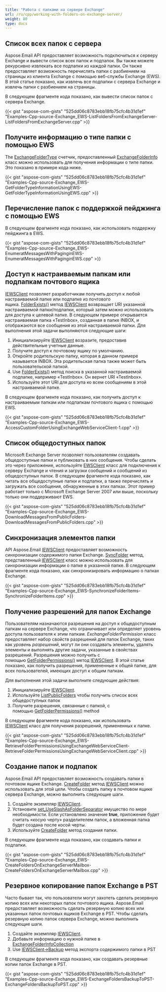 ```yaml
---
title: "Работа с папками на сервере Exchange"
url: /ru/cpp/working-with-folders-on-exchange-server/
weight: 80
type: docs
---
```


## **Список всех папок с сервера**
Aspose.Email API предоставляет возможность подключиться к серверу Exchange и вывести список всех папок и подпапок. Вы также можете рекурсивно извлекать все подпапки из каждой папки. Он также предоставляет возможность перечислять папки с разбиением на страницы из клиента Exchange с помощью веб-службы Exchange (EWS). В этой статье показано, как извлечь все подпапки с сервера Exchange и извлечь папки с разбиением на страницы.

В следующем фрагменте кода показано, как вывести список папок с сервера Exchange.



{{< gist "aspose-com-gists" "525dd06c8783ebb18fb75cfc4b31d1ef" "Examples-Cpp-source-Exchange_EWS-ListFoldersFromExchangeServer-ListFoldersFromExchangeServer.cpp" >}}
## **Получите информацию о типе папки с помощью EWS**
The [ExchangeFolderType](https://apireference.aspose.com/email/cpp/namespace/aspose.email.clients.exchange#a613cbc66cee5ccade16eca706187441f) счетчик, предоставленный [ExchangeFolderInfo](https://apireference.aspose.com/email/cpp/class/aspose.email.clients.exchange.exchange_folder_info) класс можно использовать для получения информации о типе папки. Это показано в примере кода ниже.

{{< gist "aspose-com-gists" "525dd06c8783ebb18fb75cfc4b31d1ef" "Examples-Cpp-source-Exchange_EWS-GetFolderTypeInformationUsingEWS-GetFolderTypeInformationUsingEWS.cpp" >}}
## **Перечисление папок с поддержкой пейджинга с помощью EWS**
В следующем фрагменте кода показано, как использовать поддержку пейджинга в EWS.



{{< gist "aspose-com-gists" "525dd06c8783ebb18fb75cfc4b31d1ef" "Examples-Cpp-source-Exchange_EWS-EnumeratMessagesWithPaginginEWS-EnumeratMessagesWithPaginginEWS.cpp" >}}
## **Доступ к настраиваемым папкам или подпапкам почтового ящика**
[IEWSClient](https://apireference.aspose.com/email/cpp/class/aspose.email.clients.exchange.web_service.i_e_w_s_client) позволяет разработчикам получить доступ к любой настраиваемой папке или подпапке из почтового ящика. [FolderExists()](https://apireference.aspose.com/email/cpp/class/aspose.email.clients.exchange.web_service.i_e_w_s_client#a5d15162d540bd7a8f47fbafcab88f380) метод [IEWSClient](https://apireference.aspose.com/email/cpp/class/aspose.email.clients.exchange.web_service.i_e_w_s_client) возвращает URI указанной настраиваемой папки/подпапки, который затем можно использовать для доступа к целевой папке. В следующем примере открывается настраиваемая папка «TestInbox», созданная в папке INBOX, и отображаются все сообщения из этой настраиваемой папки. Для выполнения этой задачи выполняются следующие шаги:

1. Инициализируйте [IEWSClient](https://apireference.aspose.com/email/cpp/class/aspose.email.clients.exchange.web_service.i_e_w_s_client) возразите, предоставив действительные учетные данные.
1. Получите доступ к почтовому ящику по умолчанию.
1. Откройте родительскую папку, которая в данном примере называется INBOX. Эта родительская папка также может быть пользовательской папкой.
1. Use [FolderExists()](https://apireference.aspose.com/email/cpp/class/aspose.email.clients.exchange.web_service.i_e_w_s_client#a5d15162d540bd7a8f47fbafcab88f380) метод поиска в указанной настраиваемой подпапке, например «TestInbox». Он вернет URI «TestInbox».
1. Используйте этот URI для доступа ко всем сообщениям в этой настраиваемой папке.

В следующем фрагменте кода показано, как получить доступ к настраиваемым папкам или подпапкам почтового ящика с помощью EWS.



{{< gist "aspose-com-gists" "525dd06c8783ebb18fb75cfc4b31d1ef" "Examples-Cpp-source-Exchange_EWS-AccessCustomFolderUsingExchangeWebServiceClient-1.cpp" >}}
## **Список общедоступных папок**
Microsoft Exchange Server позволяет пользователям создавать общедоступные папки и публиковать в них сообщения. Чтобы сделать это через приложение, используйте [EWSClient](https://apireference.aspose.com/email/cpp/class/aspose.email.clients.exchange.web_service.e_w_s_client) класс для подключения к серверу Exchange и чтения и загрузки сообщений и сообщений из общедоступных папок. В следующем фрагменте кода показано, как читать все общедоступные папки и подпапки, а также перечислять и загружать все сообщения, обнаруженные в этих папках. Этот пример работает только с Microsoft Exchange Server 2007 или выше, поскольку только они поддерживают EWS.



{{< gist "aspose-com-gists" "525dd06c8783ebb18fb75cfc4b31d1ef" "Examples-Cpp-source-Exchange_EWS-DownloadMessagesFromPublicFolders-DownloadMessagesFromPublicFolders.cpp" >}}
## **Синхронизация элементов папки**
API Aspose.Email [IEWSClient](https://apireference.aspose.com/email/cpp/class/aspose.email.clients.exchange.web_service.i_e_w_s_client) предоставляет возможность синхронизации содержимого папки Exchange. [SyncFolder](https://apireference.aspose.com/email/cpp/class/aspose.email.clients.exchange.web_service.i_e_w_s_client#a93d8936ab504a137498c6c2fd53648b6) метод, представленный [IEWSClient](https://apireference.aspose.com/email/cpp/class/aspose.email.clients.exchange.web_service.i_e_w_s_client) класс можно использовать для синхронизации информации о папке в указанной папке. В следующем фрагменте кода показано, как синхронизировать информацию о папках Exchange.



{{< gist "aspose-com-gists" "525dd06c8783ebb18fb75cfc4b31d1ef" "Examples-Cpp-source-Exchange_EWS-SynchronizeFolderItems-SynchronizeFolderItems.cpp" >}}
## **Получение разрешений для папок Exchange**
Пользователям назначаются разрешения на доступ к общедоступным папкам на сервере Exchange, что ограничивает или определяет уровень доступа пользователя к этим папкам. *ExchangeFolderPermission* класс предоставляет набор свойств разрешений для папок Exchange, таких как *уровень разрешений*, могут ли они создавать элементы, удалять элементы и выполнять другие задачи, указанные в свойствах разрешений. Разрешения можно получить с помощью [GetFolderPermissions()](https://apireference.aspose.com/email/cpp/class/aspose.email.clients.exchange.web_service.i_e_w_s_client#ad16ac1877140e0011686d4728a62f601) метод [IEWSClient](https://apireference.aspose.com/email/cpp/class/aspose.email.clients.exchange.web_service.i_e_w_s_client). В этой статье показано, как получить разрешения, примененные к общей папке, для всех пользователей, имеющих доступ к общим папкам.

Для выполнения этой задачи выполните следующие действия:

1. Инициализируйте [IEWSClient](https://apireference.aspose.com/email/cpp/class/aspose.email.clients.exchange.web_service.i_e_w_s_client).
1. Используйте [ListPublicFolders](https://apireference.aspose.com/email/cpp/class/aspose.email.clients.exchange.web_service.i_e_w_s_client#ae3eb469ff721575748a90f579095e296) чтобы получить список всех общедоступных папок
1. Получите разрешения, связанные с папкой, с помощью [GetFolderPermissions()](https://apireference.aspose.com/email/cpp/class/aspose.email.clients.exchange.web_service.i_e_w_s_client#ad16ac1877140e0011686d4728a62f601) method

В следующем фрагменте кода показано, как использовать [IEWSClient](https://apireference.aspose.com/email/cpp/class/aspose.email.clients.exchange.web_service.i_e_w_s_client) класс для получения разрешений, примененных к папке.



{{< gist "aspose-com-gists" "525dd06c8783ebb18fb75cfc4b31d1ef" "Examples-Cpp-source-Exchange_EWS-RetrieveFolderPermissionsUsingExchangeWebServiceClient-RetrieveFolderPermissionsUsingExchangeWebServiceClient.cpp" >}}
## **Создание папок и подпапок**
Aspose.Email API предоставляет возможность создавать папки в почтовом ящике Exchange. [CreateFolder](https://apireference.aspose.com/email/cpp/class/aspose.email.clients.exchange.web_service.i_e_w_s_client#a362509196a9bae1630ed0a6fdf132159) метод [IEWSClient](https://apireference.aspose.com/email/cpp/class/aspose.email.clients.exchange.web_service.i_e_w_s_client) можно использовать для этой цели. Чтобы создать папку в почтовом ящике сервера Exchange, можно выполнить следующие шаги.

1. Создайте экземпляр [IEWSClient](https://apireference.aspose.com/email/cpp/class/aspose.email.clients.exchange.web_service.i_e_w_s_client).
1. Установите [set_UseSlashAsFolderSeparator](https://apireference.aspose.com/email/cpp/class/aspose.email.clients.exchange.web_service.i_e_w_s_client#a47baa33ffe28fe893653f8bcc710a268) имущество по мере необходимости. Если установлено значение **true**, приложение будет считать «косую черту» разделителем папок, а вложенная папка будет создана после косой черты.
1. Используйте [CreateFolder](https://apireference.aspose.com/email/cpp/class/aspose.email.clients.exchange.web_service.i_e_w_s_client#a362509196a9bae1630ed0a6fdf132159) метод создания папки.

В следующем фрагменте кода показано, как создавать папки и подпапки.



{{< gist "aspose-com-gists" "525dd06c8783ebb18fb75cfc4b31d1ef" "Examples-Cpp-source-Exchange_EWS-CreateFoldersOnExchangeServerMailbox-CreateFoldersOnExchangeServerMailbox.cpp" >}}
## **Резервное копирование папок Exchange в PST**
Часто бывает так, что пользователи могут захотеть сделать резервную копию всех или некоторых папок почтового ящика. Aspose.Email предоставляет возможность сделать резервную копию всех или указанных папок почтовых ящиков Exchange в PST. Чтобы сделать резервную копию папок сервера Exchange, можно выполнить следующие шаги.

1. Создайте экземпляр [IEWSClient](https://apireference.aspose.com/email/cpp/class/aspose.email.clients.exchange.web_service.i_e_w_s_client).
1. Добавьте информацию о нужной папке в [ExchangeFolderInfoCollection](https://apireference.aspose.com/email/cpp/class/aspose.email.clients.exchange.exchange_folder_info_collection)
1. Use [IEWSClient->Backup](https://apireference.aspose.com/email/cpp/class/aspose.email.clients.exchange.web_service.i_e_w_s_client#a9f78c7e2b5de5148bd98b3dc1e0e4038) метод экспорта содержимого папки в PST

В следующем фрагменте кода показано, как создавать резервные копии папок Exchange в PST.



{{< gist "aspose-com-gists" "525dd06c8783ebb18fb75cfc4b31d1ef" "Examples-Cpp-source-Exchange_EWS-ExchangeFoldersBackupToPST-ExchangeFoldersBackupToPST.cpp" >}}
